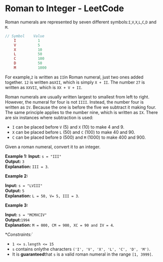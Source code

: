 # Roman to Integer - LeetCode

[](https://leetcode.com/problems/roman-to-integer/)

Roman numerals are represented by seven different symbols:`I`,`V`,`X`,`L`,`C`,`D` and `M`.

```php
// Symbol    Value
    I          1
    V          5
    X          10
    L          50
    C          100
    D          50
    M          1000
```

For example,`2` is written as `II`in Roman numeral, just two ones added together. `12` is written as`XII`, which is simply `X + II`. The number `27` is written as `XXVII`, which is `XX + V + II`.

Roman numerals are usually written largest to smallest from left to right. However, the numeral for four is not `IIII`. Instead, the number four is written as `IV`. Because the one is before the five we subtract it making four. The same principle applies to the number nine, which is written as `IX`. There are six instances where subtraction is used:

- `I` can be placed before `V` (5) and `X` (10) to make 4 and 9.
- `X` can be placed before `L` (50) and `C` (100) to make 40 and 90.
- `C` can be placed before `D` (500) and `M` (1000) to make 400 and 900.

Given a roman numeral, convert it to an integer.

**Example 1:**
**Input:** `s = "III"` \
**Output:** `3` \
**Explanation:** `III = 3`.

**Example 2:**

**Input:** `s = "LVIII"` \
**Output:** `5` \
**Explanation:** `L = 50, V= 5, III = 3`.

**Example 3:**

**Input:** `s = "MCMXCIV"` \
**Output:**`1994` \
**Explanation:** `M = 000, CM = 900, XC = 90 and IV = 4`.

\*_Constraints:_`

- `1 <= s.length <= 15`
- `s` contains onlythe characters `('I', 'V', 'X', 'L', 'C', 'D', 'M')`.
- It is **guaranteed**that `s` is a valid roman numeral in the range `[1, 3999]`.
